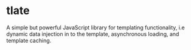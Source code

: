 # tlate
A simple but powerful JavaScript library for templating functionality, i.e dynamic data injection in to the template, asynchronous loading, and template caching.
